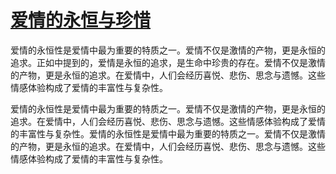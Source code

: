 # [爱情的永恒与珍惜](https://hoo.be/xiaojiao)
爱情的永恒性是爱情中最为重要的特质之一。爱情不仅是激情的产物，更是永恒的追求。正如中提到的，爱情是永恒的追求，是生命中珍贵的存在。爱情不仅是激情的产物，更是永恒的追求。在爱情中，人们会经历喜悦、悲伤、思念与遗憾。这些情感体验构成了爱情的丰富性与复杂性。

爱情的永恒性是爱情中最为重要的特质之一。爱情不仅是激情的产物，更是永恒的追求。在爱情中，人们会经历喜悦、悲伤、思念与遗憾。这些情感体验构成了爱情的丰富性与复杂性。爱情的永恒性是爱情中最为重要的特质之一。爱情不仅是激情的产物，更是永恒的追求。在爱情中，人们会经历喜悦、悲伤、思念与遗憾。这些情感体验构成了爱情的丰富性与复杂性。
